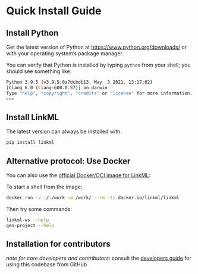 # Quick Install Guide

## Install Python

Get the latest version of Python at https://www.python.org/downloads/ or with your operating system’s package manager.

You can verify that Python is installed by typing `python` from your shell; you should see something like:

```bash
Python 3.9.5 (v3.9.5:0a7dcbdb13, May  3 2021, 13:17:02) 
[Clang 6.0 (clang-600.0.57)] on darwin
Type "help", "copyright", "credits" or "license" for more information.
>>>
```


## Install LinkML

The latest version can always be installed with:

```bash
pip install linkml
```

## Alternative protocol: Use Docker

You can also use the [official Docker/OCI image for LinkML](docker.io/linkml/linkml):

To start a shell from the image:
```bash
docker run -v ./:/work -w /work/ --rm -ti docker.io/linkml/linkml
```

Then try some commands:
```bash
linkml-ws --help
gen-project --help
```

## Installation for contributors

*note for core developers and contributors*: consult the [developers guide](../developers/contributing-code) for using this codebase from GitHub
